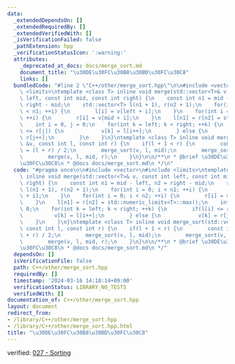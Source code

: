 ```yaml
---
data:
  _extendedDependsOn: []
  _extendedRequiredBy: []
  _extendedVerifiedWith: []
  _isVerificationFailed: false
  _pathExtension: hpp
  _verificationStatusIcon: ':warning:'
  attributes:
    _deprecated_at_docs: docs/merge_sort.md
    document_title: "\u30DE\u30FC\u30B8\u30BD\u30FC\u30C8"
    links: []
  bundledCode: "#line 2 \"C++/other/merge_sort.hpp\"\n\n#include <vector>\n#include\
    \ <limits>\ntemplate <class T> inline void merge(std::vector<T>& v, const int\
    \ left, const int mid, const int right) {\n    const int n1 = mid - left, n2 =\
    \ right - mid;\n    std::vector<T> l(n1 + 1), r(n2 + 1);\n    for(int i = 0; i\
    \ < n1; ++i) {\n        l[i] = v[left + i];\n    }\n    for(int i = 0; i < n2;\
    \ ++i) {\n        r[i] = v[mid + i];\n    }\n    l[n1] = r[n2] = std::numeric_limits<T>::max();\n\
    \    int i = 0, j = 0;\n    for(int k = left; k < right; ++k) {\n        if(l[i]\
    \ <= r[j]) {\n            v[k] = l[i++];\n        } else {\n            v[k] =\
    \ r[j++];\n        }\n    }\n}\ntemplate <class T> inline void merge_sort(std::vector<T>\
    \ &v, const int l, const int r) {\n    if(l + 1 < r) {\n        const int mid\
    \ = (l + r) / 2;\n        merge_sort(v, l, mid);\n        merge_sort(v, mid, r);\n\
    \        merge(v, l, mid, r);\n    }\n}\n\n/**\n * @brief \u30DE\u30FC\u30B8\u30BD\
    \u30FC\u30C8\n * @docs docs/merge_sort.md\n */\n"
  code: "#pragma once\n\n#include <vector>\n#include <limits>\ntemplate <class T>\
    \ inline void merge(std::vector<T>& v, const int left, const int mid, const int\
    \ right) {\n    const int n1 = mid - left, n2 = right - mid;\n    std::vector<T>\
    \ l(n1 + 1), r(n2 + 1);\n    for(int i = 0; i < n1; ++i) {\n        l[i] = v[left\
    \ + i];\n    }\n    for(int i = 0; i < n2; ++i) {\n        r[i] = v[mid + i];\n\
    \    }\n    l[n1] = r[n2] = std::numeric_limits<T>::max();\n    int i = 0, j =\
    \ 0;\n    for(int k = left; k < right; ++k) {\n        if(l[i] <= r[j]) {\n  \
    \          v[k] = l[i++];\n        } else {\n            v[k] = r[j++];\n    \
    \    }\n    }\n}\ntemplate <class T> inline void merge_sort(std::vector<T> &v,\
    \ const int l, const int r) {\n    if(l + 1 < r) {\n        const int mid = (l\
    \ + r) / 2;\n        merge_sort(v, l, mid);\n        merge_sort(v, mid, r);\n\
    \        merge(v, l, mid, r);\n    }\n}\n\n/**\n * @brief \u30DE\u30FC\u30B8\u30BD\
    \u30FC\u30C8\n * @docs docs/merge_sort.md\n */"
  dependsOn: []
  isVerificationFile: false
  path: C++/other/merge_sort.hpp
  requiredBy: []
  timestamp: '2024-03-16 14:18:14+09:00'
  verificationStatus: LIBRARY_NO_TESTS
  verifiedWith: []
documentation_of: C++/other/merge_sort.hpp
layout: document
redirect_from:
- /library/C++/other/merge_sort.hpp
- /library/C++/other/merge_sort.hpp.html
title: "\u30DE\u30FC\u30B8\u30BD\u30FC\u30C8"
---
```

verified: [027 - Sorting](https://atcoder.jp/contests/math-and-algorithm/submissions/51201111)
